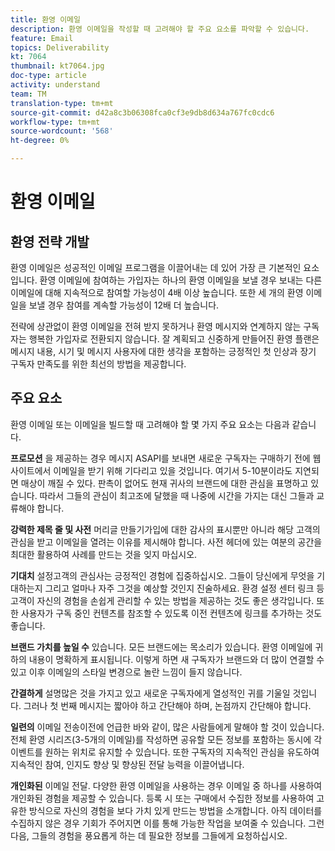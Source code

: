 ```yaml
---
title: 환영 이메일
description: 환영 이메일을 작성할 때 고려해야 할 주요 요소를 파악할 수 있습니다.
feature: Email
topics: Deliverability
kt: 7064
thumbnail: kt7064.jpg
doc-type: article
activity: understand
team: TM
translation-type: tm+mt
source-git-commit: d42a8c3b06308fca0cf3e9db8d634a767fc0cdc6
workflow-type: tm+mt
source-wordcount: '568'
ht-degree: 0%

---
```



# 환영 이메일

## 환영 전략 개발

환영 이메일은 성공적인 이메일 프로그램을 이끌어내는 데 있어 가장 큰 기본적인 요소입니다. 환영 이메일에 참여하는 가입자는 하나의 환영 이메일을 보낼 경우 보내는 다른 이메일에 대해 지속적으로 참여할 가능성이 4배 이상 높습니다. 또한 세 개의 환영 이메일을 보낼 경우 참여를 계속할 가능성이 12배 더 높습니다.

전략에 상관없이 환영 이메일을 전혀 받지 못하거나 환영 메시지와 연계하지 않는 구독자는 행복한 가입자로 전환되지 않습니다. 잘 계획되고 신중하게 만들어진 환영 플랜은 메시지 내용, 시기 및 메시지 사용자에 대한 생각을 포함하는 긍정적인 첫 인상과 장기 구독자 만족도를 위한 최선의 방법을 제공합니다.

## 주요 요소

환영 이메일 또는 이메일을 빌드할 때 고려해야 할 몇 가지 주요 요소는 다음과 같습니다.

**프로모션**
을 제공하는 경우 메시지 ASAPI를 보내면 새로운 구독자는 구매하기 전에 웹 사이트에서 이메일을 받기 위해 기다리고 있을 것입니다. 여기서 5-10분이라도 지연되면 매상이 깨질 수 있다. 판촉이 없어도 현재 귀사의 브랜드에 대한 관심을 표명하고 있습니다. 따라서 그들의 관심이 최고조에 달했을 때 나중에 시간을 가지는 대신 그들과 교류해야 합니다.

**강력한 제목 줄 및 사전**
머리글 만들기가입에 대한 감사의 표시뿐만 아니라 해당 고객의 관심을 받고 이메일을 열려는 이유를 제시해야 합니다. 사전 헤더에 있는 여분의 공간을 최대한 활용하여 사례를 만드는 것을 잊지 마십시오.

**기대치**
설정고객의 관심사는 긍정적인 경험에 집중하십시오. 그들이 당신에게 무엇을 기대하는지 그리고 얼마나 자주 그것을 예상할 것인지 진술하세요. 환경 설정 센터 링크 등 고객이 자신의 경험을 손쉽게 관리할 수 있는 방법을 제공하는 것도 좋은 생각입니다. 또한 사용자가 구독 중인 컨텐츠를 참조할 수 있도록 이전 컨텐츠에 링크를 추가하는 것도 좋습니다.

**브랜드 가치를 높일 수**
있습니다. 모든 브랜드에는 목소리가 있습니다. 환영 이메일에 귀하의 내용이 명확하게 표시됩니다. 이렇게 하면 새 구독자가 브랜드와 더 많이 연결할 수 있고 이후 이메일의 스타일 변경으로 놀란 느낌이 들지 않습니다.

**간결하게**
설명많은 것을 가지고 있고 새로운 구독자에게 열성적인 귀를 기울일 것입니다. 그러나 첫 번째 메시지는 짧아야 하고 간단해야 하며, 논점까지 간단해야 합니다.

**일련의**
이메일 전송이전에 언급한 바와 같이, 많은 사람들에게 말해야 할 것이 있습니다. 전체 환영 시리즈(3-5개의 이메일)를 작성하면 공유할 모든 정보를 포함하는 동시에 각 이벤트를 원하는 위치로 유지할 수 있습니다. 또한 구독자의 지속적인 관심을 유도하여 지속적인 참여, 인지도 향상 및 향상된 전달 능력을 이끌어냅니다.

**개인화된**
이메일 전달. 다양한 환영 이메일을 사용하는 경우 이메일 중 하나를 사용하여 개인화된 경험을 제공할 수 있습니다. 등록 시 또는 구매에서 수집한 정보를 사용하여 고유한 방식으로 자신의 경험을 보다 가치 있게 만드는 방법을 소개합니다. 아직 데이터를 수집하지 않은 경우 기회가 주어지면 이를 통해 가능한 작업을 보여줄 수 있습니다. 그런 다음, 그들의 경험을 풍요롭게 하는 데 필요한 정보를 그들에게 요청하십시오.

